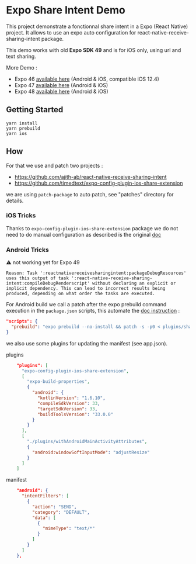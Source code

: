 # Expo Share Intent Demo

This project demonstrate a fonctionnal share intent in a Expo (React Native) project. It allows to use an expo auto configuration for react-native-receive-sharing-intent package.

This demo works with old **Expo SDK 49** and is for iOS only, using url and text sharing.

More Demo :

- Expo 46 [available here](https://github.com/achorein/expo-share-intent-demo/tree/expo46) (Android & iOS, compatible iOS 12.4)
- Expo 47 [available here](https://github.com/achorein/expo-share-intent-demo/tree/expo47) (Android & iOS)
- Expo 48 [available here](https://github.com/achorein/expo-share-intent-demo/tree/expo49) (Android & iOS)

## Getting Started

```
yarn install
yarn prebuild
yarn ios
```

## How

For that we use and patch two projects :

- https://github.com/ajith-ab/react-native-receive-sharing-intent
- https://github.com/timedtext/expo-config-plugin-ios-share-extension

we are using `patch-package` to auto patch, see "patches" directory for details.

### iOS Tricks

Thanks to `expo-config-plugin-ios-share-extension` package we do not need to do manual configuration as described is the original [doc](https://ajith-ab.github.io/react-native-receive-sharing-intent/docs/ios)

### Android Tricks

:warning: not working yet for Expo 49

```log
Reason: Task ':reactnativereceivesharingintent:packageDebugResources' uses this output of task ':react-native-receive-sharing-intent:compileDebugRenderscript' without declaring an explicit or implicit dependency. This can lead to incorrect results being produced, depending on what order the tasks are executed.
```

For Android build we call a patch after the expo prebuild command execution in the `package.json` scripts, this automate the [doc instruction](https://ajith-ab.github.io/react-native-receive-sharing-intent/docs/android/) :

```json
"scripts": {
  "prebuild": "expo prebuild --no-install && patch -s -p0 < plugins/share-extension-patch-android.diff"
}
```

we also use some plugins for updating the manifest (see app.json).

plugins

```json
    "plugins": [
      "expo-config-plugin-ios-share-extension",
      [
        "expo-build-properties",
        {
          "android": {
            "kotlinVersion": "1.6.10",
            "compileSdkVersion": 33,
            "targetSdkVersion": 33,
            "buildToolsVersion": "33.0.0"
          }
        }
      ],
      [
        "./plugins/withAndroidMainActivityAttributes",
        {
          "android:windowSoftInputMode": "adjustResize"
        }
      ]
    ]
```

manifest

```json
    "android": {
      "intentFilters": [
        {
          "action": "SEND",
          "category": "DEFAULT",
          "data": [
            {
              "mimeType": "text/*"
            }
          ]
        }
      ]
    },
```
